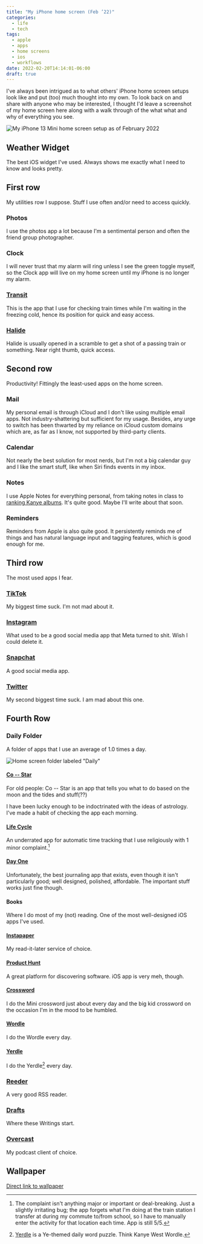 ```yaml
---
title: "My iPhone home screen (Feb ’22)"
categories:
  - life
  - tech
tags:
  - apple
  - apps
  - home screens
  - ios
  - workflows
date: 2022-02-20T14:14:01-06:00
draft: true
---
```


I've always been intrigued as to what others' iPhone home screen setups look like and put (too) much thought into my own. To look back on and share with anyone who may be interested, I thought I'd leave a screenshot of my home screen here along with a walk through of the what what and why of everything you see.

![My iPhone 13 Mini home screen setup as of February 2022](/images/blog/homescreen-202102-1.jpeg "My iPhone 13 Mini home screen setup as of February 2022")

## Weather Widget

The best iOS widget I've used. Always shows me exactly what I need to know and looks pretty.

## First row

My utilities row I suppose. Stuff I use often and/or need to access quickly.

### Photos

I use the photos app a lot because I'm a sentimental person and often the friend group photographer.

### Clock

I will never trust that my alarm will ring unless I see the green toggle myself, so the Clock app will live on my home screen until my iPhone is no longer my alarm.

### [Transit](https://apps.apple.com/us/app/transit-subway-bus-times/id498151501)

This is the app that I use for checking train times while I'm waiting in the freezing cold, hence its position for quick and easy access.

### [Halide](https://apps.apple.com/us/app/halide-mark-ii-pro-camera/id885697368)

Halide is usually opened in a scramble to get a shot of a passing train or something. Near right thumb, quick access.

## Second row

Productivity! Fittingly the least-used apps on the home screen.

### Mail

My personal email is through iCloud and I don't like using multiple email apps. Not industry-shattering but sufficient for my usage. Besides, any urge to switch has been thwarted by my reliance on iCloud custom domains which are, as far as I know, not supported by third-party clients.

### Calendar

Not nearly the best solution for most nerds, but I'm not a big calendar guy and I like the smart stuff, like when Siri finds events in my inbox.

### Notes

I use Apple Notes for everything personal, from taking notes in class to [ranking Kanye albums](/images/blog/homescreen-202102-2.jpeg). It's quite good. Maybe I'll write about that soon.

### Reminders

Reminders from Apple is also quite good. It persistently reminds me of things and has natural language input and tagging features, which is good enough for me.

## Third row

The most used apps I fear.

### [TikTok](https://apps.apple.com/us/app/tiktok/id835599320)

My biggest time suck. I'm not mad about it.

### [Instagram](https://apps.apple.com/us/app/instagram/id389801252)

What used to be a good social media app that Meta turned to shit. Wish I could delete it.

### [Snapchat](https://apps.apple.com/us/app/snapchat/id447188370)

A good social media app.

### [Twitter](https://apps.apple.com/us/app/twitter/id333903271)

My second biggest time suck. I am mad about this one.

## Fourth Row

### Daily Folder

A folder of apps that I use an average of 1.0 times a day.

![Home screen folder labeled "Daily"](/images/blog/homescreen-202102-3.jpeg "My Daily folder")

#### [Co -- Star](https://apps.apple.com/us/app/co-star-personalized-astrology/id1264782561)

For old people: Co -- Star is an app that tells you what to do based on the moon and the tides and stuff(??)

I have been lucky enough to be indoctrinated with the ideas of astrology. I've made a habit of checking the app each morning.

#### [Life Cycle](https://apps.apple.com/us/app/life-cycle-track-your-time/id1064955217)

An underrated app for automatic time tracking that I use religiously with 1 minor complaint.[^1]

#### [Day One](https://apps.apple.com/us/app/day-one-journal-private-diary/id1044867788)

Unfortunately, the best journaling app that exists, even though it isn't particularly good; well designed, polished, affordable. The important stuff works just fine though.

#### Books

Where I do most of my (not) reading. One of the most well-designed iOS apps I've used.

#### [Instapaper](https://apps.apple.com/us/app/instapaper/id288545208)

My read-it-later service of choice.

#### [Product Hunt](https://apps.apple.com/us/app/product-hunt/id904658671)

A great platform for discovering software. iOS app is very meh, though.

#### [Crossword](https://apps.apple.com/us/app/the-new-york-times-crossword/id307569751)

I do the Mini crossword just about every day and the big kid crossword on the occasion I'm in the mood to be humbled.

#### [Wordle](https://www.nytimes.com/games/wordle)

I do the Wordle every day.

#### [Yerdle](https://yerdle.kitia.net/)

I do the Yerdle[^2] every day.

### [Reeder](https://apps.apple.com/us/app/reeder-5/id1529445840)

A very good RSS reader.

### [Drafts](https://apps.apple.com/us/app/drafts/id1236254471)

Where these Writings start.

### [Overcast](https://apps.apple.com/us/app/overcast/id888422857)

My podcast client of choice.

## Wallpaper

[Direct link to wallpaper](/images/blog/homescreen-202102-4.jpeg)

[^1]: The complaint isn't anything major or important or deal-breaking. Just a slightly irritating bug; the app forgets what I'm doing at the train station I transfer at during my commute to/from school, so I have to manually enter the activity for that location each time. App is still 5/5.
[^2]: [Yerdle](https://yerdle.kitia.net) is a Ye-themed daily word puzzle. Think Kanye West Wordle.
